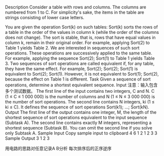 Description
Consider a table with rows and columns. The columns are numbered from 1 to C. For simplicity's sake, the items in the table are strings consisting of lower case letters.


You are given the operation Sort(k) on such tables: Sort(k) sorts the rows of a table in the order of the values in column k (while the order of the columns does not change). The sort is stable, that is, rows that have equal values in column k, remain in their original order. For example, applying Sort(2) to Table 1 yields Table 2.
We are interested in sequences of such sort operations. These operations are successively applied to the same table. For example, applying the sequence Sort(2); Sort(1) to Table 1 yields Table 3.
Two sequences of sort operations are called equivalent if, for any table, they have the same effect. For example, Sort(2); Sort(2); Sort(1) is equivalent to Sort(2); Sort(1). However, it is not equivalent to Sort(1); Sort(2), because the effect on Table 1 is different.
Task
Given a sequence of sort operations, determine a shortest equivalent sequence.
Input
注意：输入包含多个测试数据。
The first line of the input contains two integers, C and N. C (1 ≤ C ≤
 1 000 000) is the number of columns and N (1 ≤ N ≤ 3 000 000) is the number of sort operations. The second line contains N integers, ki (1 ≤ ki ≤ C). It defines the sequence of sort operations Sort(k1); ...; Sort(kN).
Output
The first line of the output contains one integer, M, the length of the shortest sequence of sort operations equivalent to the input sequence (Subtask A). The second line contains exactly M integers, representing a shortest sequence (Subtask B). You can omit the second line if you solve only Subtask A.
Sample Input
 Copy sample input to clipboard
4 6
1 2 1 2 3 3
Sample Output
3
1 2 3


用电路的思路对任意记录A B分析 每次排序后的正序逆序